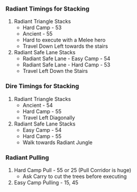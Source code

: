 ### Radiant Timings for Stacking
1. Radiant Triangle Stacks
    * Hard Camp - 53
    * Ancient - 55
    * Hard to execute with a Melee hero
    * Travel Down Left towards the stairs
2. Radiant Safe Lane Stacks
   * Radiant Safe Lane - Easy Camp - 54
   * Radiant Safe Lane - Hard Camp - 53
   * Travel Left Down the Stairs
### Dire Timings for Stacking
1. Radiant Triangle Stacks    
    * Ancient - 54
    * Hard Camp - 55
    * Travel Left Diagonally
2. Radiant Safe Lane Stacks
    * Easy Camp - 54
    * Hard Camp - 55
    * Walk towards Radiant Jungle
### Radiant Pulling
1. Hard Camp Pull - 55 or 25 (Pull Corridor is huge)
      * Ask Carry to cut the trees before executing
2. Easy  Camp Pulling - 15, 45
